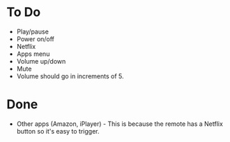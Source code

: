 # To Do

* Play/pause
* Power on/off
* Netflix
* Apps menu
* Volume up/down
* Mute
* Volume should go in increments of 5.

# Done
* Other apps (Amazon, iPlayer) - This is because the remote has a Netflix button so it's easy to trigger.

